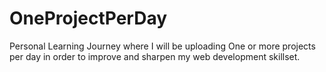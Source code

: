 # OneProjectPerDay

Personal Learning Journey where I will be uploading One or more projects per day in order to improve and sharpen my web development skillset.
